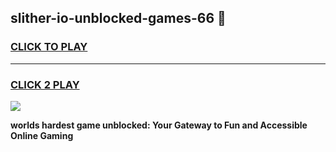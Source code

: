 
## slither-io-unblocked-games-66 👋
<h3>
<a href="https://premium.freeplayer.one?title=slither-io-unblocked-games-66&ref=14F">CLICK TO PLAY</a></h3>
<hr>

<h3>
<a href="https://premium.freeplayer.one?title=slither-io-unblocked-games-66&ref=14F">CLICK 2 PLAY</a>
  
</h3>

<a href="https://premium.freeplayer.one?title=slither-io-unblocked-games-66&ref=12F/"><img src="https://clearcache.store/games.png"></a>


**worlds hardest game unblocked: Your Gateway to Fun and Accessible Online Gaming**
